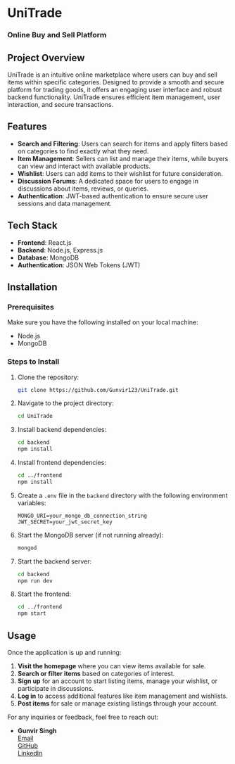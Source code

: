 # UniTrade

### Online Buy and Sell Platform

## Project Overview
UniTrade is an intuitive online marketplace where users can buy and sell items within specific categories. Designed to provide a smooth and secure platform for trading goods, it offers an engaging user interface and robust backend functionality. UniTrade ensures efficient item management, user interaction, and secure transactions.

## Features
- **Search and Filtering**: Users can search for items and apply filters based on categories to find exactly what they need.
- **Item Management**: Sellers can list and manage their items, while buyers can view and interact with available products.
- **Wishlist**: Users can add items to their wishlist for future consideration.
- **Discussion Forums**: A dedicated space for users to engage in discussions about items, reviews, or queries.
- **Authentication**: JWT-based authentication to ensure secure user sessions and data management.
  
## Tech Stack
- **Frontend**: React.js
- **Backend**: Node.js, Express.js
- **Database**: MongoDB
- **Authentication**: JSON Web Tokens (JWT)

## Installation

### Prerequisites
Make sure you have the following installed on your local machine:
- Node.js
- MongoDB

### Steps to Install

1. Clone the repository:
    ```bash
    git clone https://github.com/Gunvir123/UniTrade.git
    ```

2. Navigate to the project directory:
    ```bash
    cd UniTrade
    ```

3. Install backend dependencies:
    ```bash
    cd backend
    npm install
    ```

4. Install frontend dependencies:
    ```bash
    cd ../frontend
    npm install
    ```

5. Create a `.env` file in the `backend` directory with the following environment variables:
    ```
    MONGO_URI=your_mongo_db_connection_string
    JWT_SECRET=your_jwt_secret_key
    ```

6. Start the MongoDB server (if not running already):
    ```bash
    mongod
    ```

7. Start the backend server:
    ```bash
    cd backend
    npm run dev
    ```

8. Start the frontend:
    ```bash
    cd ../frontend
    npm start
    ```

## Usage
Once the application is up and running:

1. **Visit the homepage** where you can view items available for sale.
2. **Search or filter items** based on categories of interest.
3. **Sign up** for an account to start listing items, manage your wishlist, or participate in discussions.
4. **Log in** to access additional features like item management and wishlists.
5. **Post items** for sale or manage existing listings through your account.


For any inquiries or feedback, feel free to reach out:
- **Gunvir Singh**  
  [Email](mailto:gunvirmittal@gmail.com)  
  [GitHub](https://github.com/Gunvir123)  
  [LinkedIn](https://www.linkedin.com/in/gunvir-singh-a18098281/)
